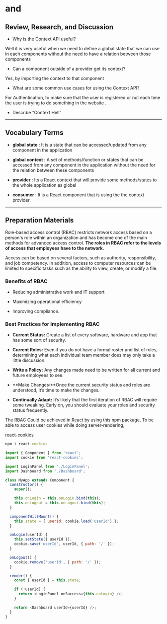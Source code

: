 # <Login /> and <Auth />

## Review, Research, and Discussion

- Why is the Context API useful?

Well it is very useful when we need to define a global state that we can use in each components without the need to have a relation between those components

- Can a component outside of a provider get its context?

Yes, by importing the context to that component

- What are some common use cases for using the Context API?

For Authentication, to make sure that the user is registered or not each time the user is trying to do something in the website .

- Describe “Context Hell”

---

## Vocabulary Terms

- **global state** : It is a state that can be accessed/updated from any component in the application

- **global context** : A set of methods/function or states that can be accessed from any component in the application without the need for the relation between these components

- **provider** : Its a React context that will provide some methods/states to the whole application as global

- **consumer** : It is a React component that is using the the context provider.

---

## Preparation Materials

Role-based access control (RBAC) restricts network access based on a person's role within an organization and has become one of the main methods for advanced access control. **The roles in RBAC refer to the levels of access that employees have to the network.**

Access can be based on several factors, such as authority, responsibility, and job competency. In addition, access to computer resources can be limited to specific tasks such as the ability to view, create, or modify a file.

### Benefits of RBAC

- Reducing administrative work and IT support

- Maximizing operational efficiency

- Improving compliance.

### Best Practices for Implementing RBAC

- **Current Status:** Create a list of every software, hardware and app that has some sort of security.

- **Current Roles:** Even if you do not have a formal roster and list of roles, determining what each individual team member does may only take a little discussion.

- **Write a Policy:** Any changes made need to be written for all current and future employees to see.

- **Make Changes:**Once the current security status and roles are understood, it’s time to make the changes.

- **Continually Adapt:** It’s likely that the first iteration of RBAC will require some tweaking. Early on, you should evaluate your roles and security status frequently.

The RBAC Could be achieved in React by using this npm package, To be able to access user cookies while doing server-rendering,

[react-cookies](https://www.npmjs.com/package/react-cookies)

```cmd
npm i react-cookies
```

```javascript
import { Component } from 'react';
import cookie from 'react-cookies';

import LoginPanel from './LoginPanel';
import Dashboard from './Dashboard';

class MyApp extends Component {
  constructor() {
    super();

    this.onLogin = this.onLogin.bind(this);
    this.onLogout = this.onLogout.bind(this);
  }

  componentWillMount() {
    this.state = { userId: cookie.load('userId') };
  }

  onLogin(userId) {
    this.setState({ userId });
    cookie.save('userId', userId, { path: '/' });
  }

  onLogout() {
    cookie.remove('userId', { path: '/' });
  }

  render() {
    const { userId } = this.state;

    if (!userId) {
      return <LoginPanel onSuccess={this.onLogin} />;
    }

    return <Dashboard userId={userId} />;
  }
}
```

